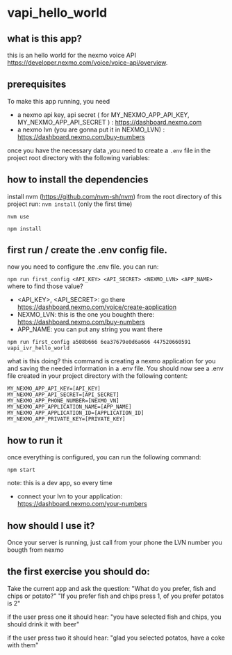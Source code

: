 # vapi_hello_world

## what is this app?
this is an hello world for the nexmo voice API https://developer.nexmo.com/voice/voice-api/overview.


## prerequisites
To make this app running, you need 
 - a nexmo api key, api secret ( for MY_NEXMO_APP_API_KEY, MY_NEXMO_APP_API_SECRET ) : https://dashboard.nexmo.com
 - a nexmo lvn (you are gonna put it in NEXMO_LVN) : https://dashboard.nexmo.com/buy-numbers


once you have the necessary data ,you need to create a `.env` file in the project root directory with the following variables:


## how to install the dependencies
install nvm (https://github.com/nvm-sh/nvm)
from the root directory of this project run:
`nvm install` (only the first time)

`nvm use`

`npm install`

## first run / create the .env config file.
now you need to configure the .env file. you can run: 

`npm run first_config <API_KEY> <API_SECRET> <NEXMO_LVN> <APP_NAME>`
where to find those value? 
 - <API_KEY>, <API_SECRET>: go there https://dashboard.nexmo.com/voice/create-application
 - NEXMO_LVN:  this is the one you boughth there: https://dashboard.nexmo.com/buy-numbers
 - APP_NAME: you can put any string you want there

`npm run first_config a508b666 6ea37679e0d6a666 447520660591 vapi_ivr_hello_world`


what is this doing? 
this command is creating a nexmo application for you and saving the needed information in a .env file.
You should now see a .env file created in your project directory with the following content:

```
MY_NEXMO_APP_API_KEY=[API_KEY]
MY_NEXMO_APP_API_SECRET=[API_SECRET]
MY_NEXMO_APP_PHONE_NUMBER=[NEXMO_VN]
MY_NEXMO_APP_APPLICATION_NAME=[APP_NAME]
MY_NEXMO_APP_APPLICATION_ID=[APPLICATION_ID]
MY_NEXMO_APP_PRIVATE_KEY=[PRIVATE_KEY]

```

## how to run it
once everything is configured, you can run the following command:

`npm start`


note: 
this is a dev app, so every time 
 - connect your lvn to your application: https://dashboard.nexmo.com/your-numbers


## how should I use it?
Once your server is running, just call from your phone the LVN number you bougth from nexmo

## the first exercise you should do:
Take the current app and ask the question: 
"What do you prefer, fish and chips or potato?"
"If you prefer fish and chips press 1, of you prefer potatos is 2"

if the user press one it should hear:
"you have selected fish and chips, you should drink it with beer"

if the user press two it should hear:
"glad you selected potatos, have a coke with them"


